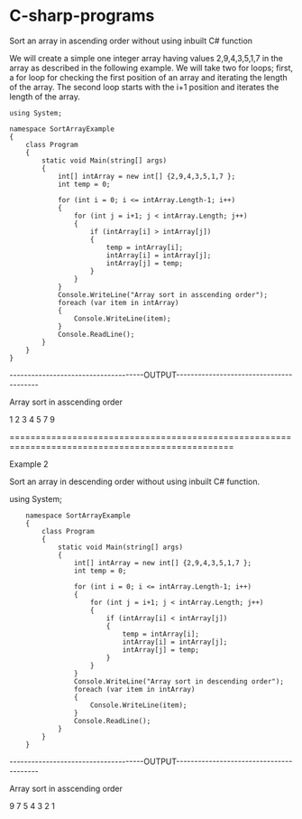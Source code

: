 # C-sharp-programs


Sort an array in ascending order without using inbuilt C# function

We will create a simple one integer array having values 2,9,4,3,5,1,7 in the array as described in the following example. We will take two for loops; first, a for loop for checking the first position of an array and iterating the length of the array.  The second loop starts with the i+1 position and iterates the length of the array.



    using System;  

    namespace SortArrayExample  
    {  
        class Program  
        {  
            static void Main(string[] args)  
            {  
                int[] intArray = new int[] {2,9,4,3,5,1,7 };  
                int temp = 0;  

                for (int i = 0; i <= intArray.Length-1; i++)  
                {  
                    for (int j = i+1; j < intArray.Length; j++)  
                    {  
                        if (intArray[i] > intArray[j])  
                        {  
                            temp = intArray[i];  
                            intArray[i] = intArray[j];  
                            intArray[j] = temp;  
                        }  
                    }  
                }  
                Console.WriteLine("Array sort in asscending order");  
                foreach (var item in intArray)  
                {  
                    Console.WriteLine(item);  
                }  
                Console.ReadLine();  
            }  
        }  
    }  


-------------------------------------OUTPUT----------------------------------------

Array sort in asscending order

1
2
3
4
5
7
9





=================================================================================================

Example 2
 
Sort an array in descending order without using inbuilt C# function. 

using System;  
  
        namespace SortArrayExample  
        {  
            class Program  
            {  
                static void Main(string[] args)  
                {  
                    int[] intArray = new int[] {2,9,4,3,5,1,7 };  
                    int temp = 0;  

                    for (int i = 0; i <= intArray.Length-1; i++)  
                    {  
                        for (int j = i+1; j < intArray.Length; j++)  
                        {  
                            if (intArray[i] < intArray[j])  
                            {  
                                temp = intArray[i];  
                                intArray[i] = intArray[j];  
                                intArray[j] = temp;  
                            }  
                        }  
                    }  
                    Console.WriteLine("Array sort in descending order");  
                    foreach (var item in intArray)  
                    {  
                        Console.WriteLine(item);  
                    }  
                    Console.ReadLine();  
                }  
            }  
        }  


-------------------------------------OUTPUT----------------------------------------

Array sort in asscending order

9
7
5
4
3
2
1

